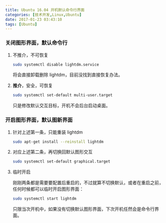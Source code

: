 ```yaml
---
title: Ubuntu 16.04 开机默认命令行界面
categories: [技术开发,Linux,Ubuntu]
date: 2017-01-23 03:43:10
tags: [Ubuntu]
---
```


### 关闭图形界面，默认命令行

1. 不推介，不可恢复

   ```bash
   sudo systemctl disable lightdm.service
   ```

    将会直接卸载删除 lightdm，目前没找到直接恢复办法。


2. **推介**，安全，可恢复

   ```bash
   sudo systemctl set-default multi-user.target
   ```

   只是修改默认交互目标，开机不会后台启动桌面。



### 开启图形界面，默认图新界面

1. 针对上述第一条，只能重装 lightdm

   ```bash
   sudo apt-get install --reinstall lightdm
   ```

2. 对应上述第二条，再切换回默认图形交互

   ```bash
   sudo systemctl set-default graphical.target
   ```

3. 临时开启

   刚刚两条都是需要要配置后重启的，不过就算不切换默认，或者在重启之前，任何时候都可以临时开启图形界面：

   ```bash
   sudo systemctl start lightdm
   ```

   只限当次开机中，如果没有切换默认图形界面，下次开机任然会是命令行界面。